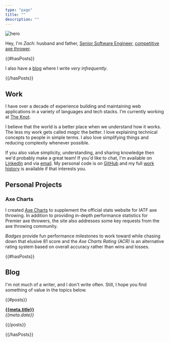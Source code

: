```yaml
---
type: "page"
title: ""
description: ""
---
```


![hero](data:image/jpg;base64,{{>hero}})

Hey, I'm *Zach*: husband and father, [Senior Software Engineer](#work), [competitive axe thrower](https://axescores.com/player/1207260).

{{#hasPosts}}

I also have a [blog](#blog) where I write *very infrequently*.

{{/hasPosts}}

## Work

I have over a decade of experience building and maintaining web applications in a variety of languages and tech stacks. I'm currently working at [The Knot](https://www.theknot.com).

I believe that the world is a better place when we understand how it works. The less my work gets called *magic* the better. I love explaining technical concepts to people in simple terms. I also love simplifying things and reducing complexity whenever possible.

If you also value simplicity, understanding, and sharing knowledge then we'd probably make a great team! If you'd like to chat, I'm available on [LinkedIn](https://linkedin.com/in/zachary-godfrey) and via [email](mailto:contact@zacharygodfrey.dev). My personal code is on [GitHub](https://github.com/ZacharyGodfrey) and my full [work history](/work) is available if that interests you.

## Personal Projects

### Axe Charts

I created [Axe Charts](https://axecharts.com) to supplement the official stats website for IATF axe throwing. In addition to providing in-depth performance statistics for Premier axe throwers, the site also addresses some key requests from the axe throwing community.

*Badges* provide fun performance milestones to work toward while chasing down that elusive 81 score and the *Axe Charts Rating (ACR)* is an alternative rating system based on overall accuracy rather than wins and losses.

{{#hasPosts}}

## Blog

I'm not much of a writer, and I don't write often. Still, I hope you find something of value in the topics below.

{{#posts}}

<div class="card">
  <p>
    <strong>
      <a href="/{{{uri}}}">{{meta.title}}</a>
    </strong>
    <br>
    <em>{{meta.date}}</em>
  </p>
</div>

{{/posts}}

<!-- **[{{meta.title}}](/{{{uri}}})**\
*{{meta.date}}* -->

{{/hasPosts}}
